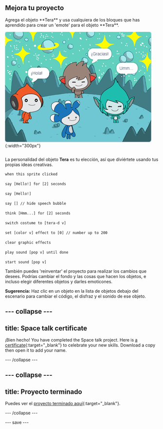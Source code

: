 ## Mejora tu proyecto

<div style="display: flex; flex-wrap: wrap">
<div style="flex-basis: 200px; flex-grow: 1; margin-right: 15px;">
Agrega el objeto **Tera** y usa cualquiera de los bloques que has aprendido para crear un 'emote' para el objeto **Tera**.
</div>
<div>

![El objeto Tera en el Escenario.](images/tera-step.png){:width="300px"}

</div>
</div>

La personalidad del objeto **Tera** es tu elección, así que diviértete usando tus propias ideas creativas.

```blocks3
when this sprite clicked

say [Hello!] for [2] seconds

say [Hello!]

say [] // hide speech bubble

think [Hmm...] for [2] seconds

switch costume to [tera-d v]

set [color v] effect to [0] // number up to 200

clear graphic effects

play sound [pop v] until done

start sound [pop v]
```

También puedes 'reinventar' el proyecto para realizar los cambios que desees. Podrías cambiar el fondo y las cosas que hacen los objetos, e incluso elegir diferentes objetos y darles emoticones.

**Sugerencia:** Haz clic en un objeto en la lista de objetos debajo del escenario para cambiar el código, el disfraz y el sonido de ese objeto.

--- collapse ---
---
title: Space talk certificate
---

¡Bien hecho! You have completed the Space talk project. Here is [a certificate](https://drive.google.com/file/d/18xx4uNIyRSty_2ujHkGDzGwTgfSGC1AF/view?usp=sharing){:target="_blank"} to celebrate your new skills. Download a copy then open it to add your name.

--- /collapse ---

--- collapse ---
---
title: Proyecto terminado
---

Puedes ver el [proyecto terminado aquí](https://scratch.mit.edu/projects/485673032/){:target="_blank"}.

--- /collapse ---

--- save ---
